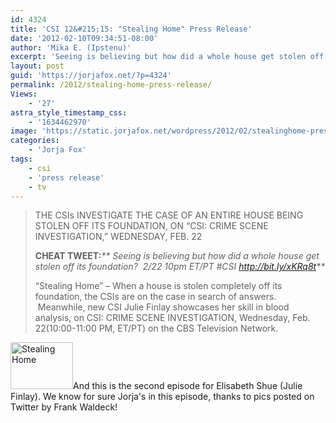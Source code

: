 ```yaml
---
id: 4324
title: 'CSI 12&#215;15: "Stealing Home" Press Release'
date: '2012-02-10T09:34:51-08:00'
author: 'Mika E. (Ipstenu)'
excerpt: 'Seeing is believing but how did a whole house get stolen off its foundation?'
layout: post
guid: 'https://jorjafox.net/?p=4324'
permalink: /2012/stealing-home-press-release/
Views:
    - '27'
astra_style_timestamp_css:
    - '1634462970'
image: 'https://static.jorjafox.net/wordpress/2012/02/stealinghome-press.jpg'
categories:
    - 'Jorja Fox'
tags:
    - csi
    - 'press release'
    - tv
---
```


<blockquote>THE CSIs INVESTIGATE THE CASE OF AN ENTIRE HOUSE BEING STOLEN OFF ITS FOUNDATION, ON “CSI: CRIME SCENE INVESTIGATION,” WEDNESDAY, FEB. 22

**CHEAT TWEET:**_** Seeing is believing but how did a whole house get stolen off its foundation?  2/22 10pm ET/PT #CSI http://bit.ly/xKRq8t**_

“Stealing Home” – When a house is stolen completely off its foundation, the CSIs are on the case in search of answers.  Meanwhile, new CSI Julie Finlay showcases her skill in blood analysis, on CSI: CRIME SCENE INVESTIGATION, Wednesday, Feb. 22(10:00-11:00 PM, ET/PT) on the CBS Television Network.</blockquote>
<img class="alignleft size-thumbnail wp-image-4325" title="Stealing Home" src="//static.jorjafox.net/wordpress/2012/02/stealinghome-press-210x140.jpg" alt="Stealing Home" width="100" height="75" />And this is the second episode for Elisabeth Shue (Julie Finlay). We know for sure Jorja's in this episode, thanks to pics posted on Twitter by Frank Waldeck!

